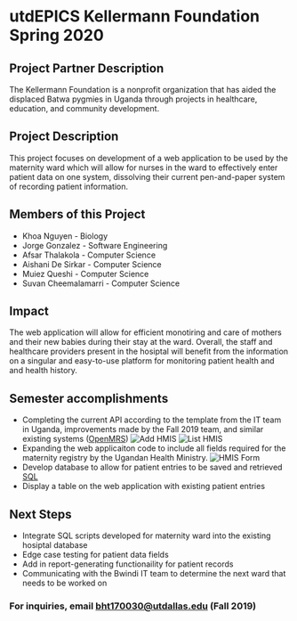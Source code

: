 
# utdEPICS Kellermann Foundation Spring 2020

## Project Partner Description

The Kellermann Foundation is a nonprofit organization that has aided the displaced Batwa pygmies in Uganda through projects in healthcare, education, and community development.

## Project Description

This project focuses on development of a web application to be used by the maternity ward which will allow for nurses in the ward to effectively enter patient data on one system, dissolving their current pen-and-paper system of recording patient information.

## Members of this Project

- Khoa Nguyen - Biology
- Jorge Gonzalez - Software Engineering
- Afsar Thalakola - Computer Science
- Aishani De Sirkar - Computer Science
- Muiez Queshi - Computer Science
- Suvan Cheemalamarri - Computer Science

## Impact

The web application will allow for efficient monotiring and care of mothers and their new babies during their stay at the ward. Overall, the staff and healthcare providers present in the hosiptal will benefit from the information on a singular and easy-to-use platform for monitoring patient health and and health history.

## Semester accomplishments

- Completing the current API according to the template from the IT team in Uganda, improvements made by the Fall 2019 team, and similar existing systems ([OpenMRS](https://github.com/openmrs))
![Add HMIS](https://i.imgur.com/3c92W57.png)
![List HMIS](https://i.imgur.com/CvOZNJQ.png)
- Expanding the web applicaiton code to include all fields required for the maternity registry by the Ugandan Health Ministry.
![HMIS Form](https://i.imgur.com/lyyXGRt.png)
- Develop database to allow for patient entries to be saved and retrieved [SQL]([https://mariadb.org/](https://mariadb.org/))
- Display a table on the web application with existing patient entries

## Next Steps

- Integrate SQL scripts developed for maternity ward into the existing hosiptal database
- Edge case testing for patient data fields
- Add in report-generating functionaility for patient records
- Communicating with the Bwindi IT team to determine the next ward that needs to be worked on

### For inquiries, email bht170030@utdallas.edu (Fall 2019)
